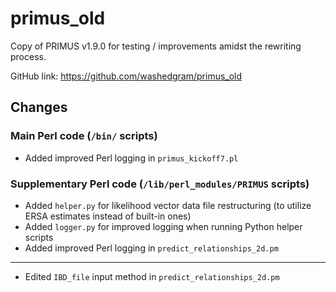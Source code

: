 # primus_old

Copy of PRIMUS v1.9.0 for testing / improvements amidst the rewriting process. 

GitHub link: https://github.com/washedgram/primus_old


## Changes

### Main Perl code (`/bin/` scripts)

+ Added improved Perl logging in `primus_kickoff7.pl`

### Supplementary Perl code (`/lib/perl_modules/PRIMUS` scripts)

+ Added `helper.py` for likelihood vector data file restructuring (to utilize ERSA estimates instead of built-in ones)
+ Added `logger.py` for improved logging when running Python helper scripts
+ Added improved Perl logging in `predict_relationships_2d.pm`  

---

+ Edited `IBD_file` input method in `predict_relationships_2d.pm`

